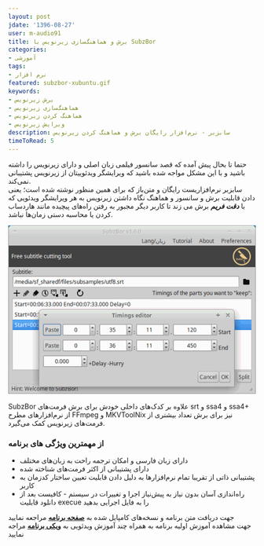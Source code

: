 ```yaml
---
layout: post
jdate: '1396-08-27'
user: m-audio91
title: برش و هماهنگ‌سازی زیرنویس با SubzBor
categories:
- آموزشی
tags:
- نرم افزار
featured: subzbor-xubuntu.gif
keywords:
- برش زیرنویس
- هماهنگ‌سازی زیرنویس
- هماهنگ کردن زیرنویس
- ویرایش زیرنویس
description: سابزبر - نرم‌افزار رایگان برش و هماهنگ کردن زیرنویس
timeToRead: 5
---
```


حتما تا بحال پیش آمده که قصد سانسور فیلمی زبان اصلی و دارای زیرنویس را داشته باشید و با این مشکل مواجه شده باشید که ویرایشگر ویدئوییتان از زیرنویس پشتیبانی نمی‌کند.  
سابزبر نرم‌افزاریست رایگان و متن‌باز که برای همین منظور نوشته شده است؛ یعنی دادن قابلیت برش و سانسور و هماهنگ نگاه داشتن زیرنویس به هر ویرایشگر ویدئویی که با **_دقت فریم_** برش می زند تا کاربر دیگر مجبور به رفتن راه‌های پیچیده مانند هاردساب کردن یا محاسبه دستی زمان‌ها نباشد.

![Image of SubzBor](/images/subzbor-xubuntu.gif) 

SubzBor علاوه بر کدک‌های داخلی خودش برای برش فرمت‌های srt و ssa4 و ssa4+ از نرم‌افزارهای مطرح FFmpeg و MKVToolNix نیز برای برش تعداد بیشتری از فرمت‌های زیرنویس کمک می‌گیرد.  

### از مهمترین ویژگی های برنامه
* دارای زبان فارسی و امکان ترجمه راحت به زبان‌های مختلف
* دارای پشتیبانی از اکثر فرمت‌های شناخته شده
* پشتیبانی ذاتی از تقریبا تمام نرم‌افزارها به دلیل دادن قابلیت تعیین ساختار کدزمان به کاربر
* راه‌اندازی آسان بدون نیاز به پیش‌نیاز اجرا و تغییرات در سیستم - کافیست بعد از دانلود قابلیت execue را به فایل اجرایی بدهید

جهت دریافت متن برنامه و نسخه‌های کامپایل شده به [**صفحه برنامه**](https://github.com/m-audio91/SubzBor)   مراجعه نمایید  
جهت مشاهده آموزش اولیه برنامه به همراه چند آموزش ویدئویی به [**ویکی برنامه**](https://github.com/m-audio91/SubzBor/wiki/%D8%B1%D8%A7%D9%87%D9%86%D9%85%D8%A7%DB%8C-%D8%B3%D8%B1%DB%8C%D8%B9)  مراجه نمایید  
